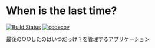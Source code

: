 # When is the last time?

[![Build Status](https://travis-ci.org/tkms0106/last-time-webapp.svg?branch=master)](https://travis-ci.org/tkms0106/last-time-webapp)
[![codecov](https://codecov.io/gh/tkms0106/last-time-webapp/branch/master/graph/badge.svg)](https://codecov.io/gh/tkms0106/last-time-webapp)

最後の○○したのはいつだっけ？を管理するアプリケーション
